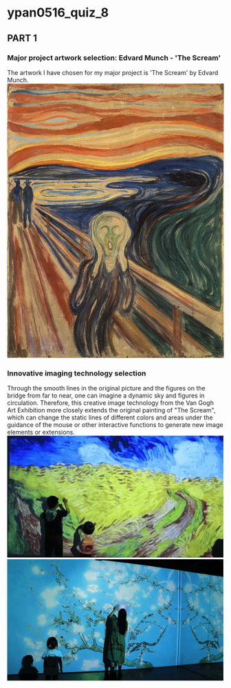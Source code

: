 # ypan0516_quiz_8

## PART 1
### Major project artwork selection: Edvard Munch - 'The Scream'
The artwork I have chosen for my major project is 'The Scream' by Edvard Munch. 
![Edvard Munch - 'The Scream'](readmeimages/Edvard_Munch_The_Scream.jpeg)

### Innovative imaging technology selection
Through the smooth lines in the original picture and the figures on the bridge from far to near, one can imagine a dynamic sky and figures in circulation. Therefore, this creative image technology from the Van Gogh Art Exhibition more closely extends the original painting of "The Scream", which can change the static lines of different colors and areas under the guidance of the mouse or other interactive functions to generate new image elements or extensions.
![Creative image 1 of Van Gogh art Exhibition](readmeimages/28779daee6ed1219a181bf3eb9d9965b.gif)
![Creative image 2 of Van Gogh art Exhibition](readmeimages/b1f03ef1b686d24c6e3650559aaa6271.gif)
